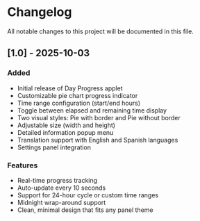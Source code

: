 # Changelog

All notable changes to this project will be documented in this file.

## [1.0] - 2025-10-03

### Added
- Initial release of Day Progress applet
- Customizable pie chart progress indicator
- Time range configuration (start/end hours)
- Toggle between elapsed and remaining time display
- Two visual styles: Pie with border and Pie without border
- Adjustable size (width and height)
- Detailed information popup menu
- Translation support with English and Spanish languages
- Settings panel integration

### Features
- Real-time progress tracking
- Auto-update every 10 seconds
- Support for 24-hour cycle or custom time ranges
- Midnight wrap-around support
- Clean, minimal design that fits any panel theme
